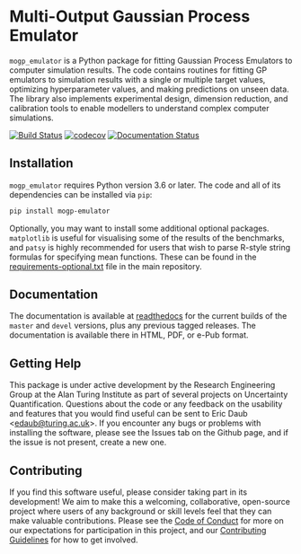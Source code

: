 # Multi-Output Gaussian Process Emulator

`mogp_emulator` is a Python package for fitting Gaussian Process Emulators to computer simulation results.
The code contains routines for fitting GP emulators to simulation results with a single or multiple target
values, optimizing hyperparameter values, and making predictions on unseen data. The library also implements
experimental design, dimension reduction, and calibration tools to enable modellers to understand complex
computer simulations.

[![Build Status](https://travis-ci.com/alan-turing-institute/mogp-emulator.svg?branch=master)](https://travis-ci.com/alan-turing-institute/mogp-emulator)
[![codecov](https://codecov.io/gh/alan-turing-institute/mogp-emulator/branch/master/graph/badge.svg)](https://codecov.io/gh/alan-turing-institute/mogp-emulator)
[![Documentation Status](https://readthedocs.org/projects/mogp-emulator/badge/?version=latest)](https://mogp-emulator.readthedocs.io/en/latest/?badge=latest)

## Installation

`mogp_emulator` requires Python version 3.6 or later. The code and all of its dependencies can be
installed via `pip`:

```bash
pip install mogp-emulator
```

Optionally, you may want to install some additional optional packages. `matplotlib` is useful for
visualising some of the results of the benchmarks, and `patsy` is highly recommended for users that
wish to parse R-style string formulas for specifying mean functions. These can be found in the
[requirements-optional.txt](requirements-optional.txt) file in the main repository.

## Documentation

The documentation is available at [readthedocs](https://mogp-emulator.readthedocs.io) for the current
builds of the `master` and `devel` versions, plus any previous tagged releases. The documentation
is available there in HTML, PDF, or e-Pub format.

## Getting Help

This package is under active development by the Research Engineering Group at the Alan Turing Institute
as part of several projects on Uncertainty Quantification. Questions about the code or any feedback on
the usability and features that you would find useful can be sent to Eric Daub
<[edaub@turing.ac.uk](mailto:edaub@turing.ac.uk)>. If you encounter any bugs or problems with installing
the software, please see the Issues tab on the Github page, and if the issue is not present, create a new one.

## Contributing

If you find this software useful, please consider taking part in its development! We aim to make
this a welcoming, collaborative, open-source project where users of any background or skill levels feel that they
can make valuable contributions. Please see the [Code of Conduct](CODE_OF_CONDUCT.md) for more on our
expectations for participation in this project, and our [Contributing Guidelines](CONTRIBUTING.md)
for how to get involved.